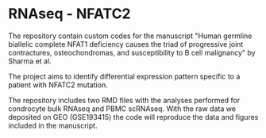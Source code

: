 # RNAseq - NFATC2 

The repository contain custom codes for the manuscript "Human germline biallelic complete NFAT1 deficiency causes the triad of progressive joint contractures, osteochondromas, and susceptibility to B cell malignancy" by Sharma et al. 

The project aims to identify differential expression pattern specific to a patient with NFATC2 mutation.

The repository includes two RMD files with the analyses performed for condrocyte bulk RNAseq and PBMC scRNAseq. With the raw data we deposited on GEO (GSE193415) the code will reproduce the data and figures included in the manuscript. 
